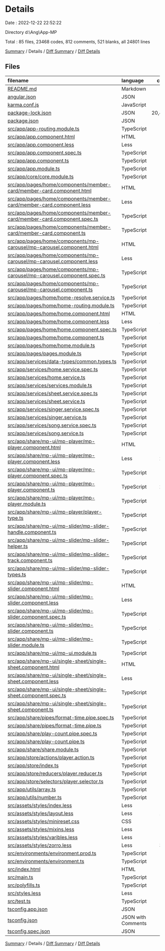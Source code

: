 # Details

Date : 2022-12-22 22:52:22

Directory d:\\Ang\\App-MP

Total : 85 files,  23468 codes, 812 comments, 521 blanks, all 24801 lines

[Summary](results.md) / Details / [Diff Summary](diff.md) / [Diff Details](diff-details.md)

## Files
| filename | language | code | comment | blank | total |
| :--- | :--- | ---: | ---: | ---: | ---: |
| [README.md](/README.md) | Markdown | 14 | 0 | 14 | 28 |
| [angular.json](/angular.json) | JSON | 30 | 86 | 0 | 116 |
| [karma.conf.js](/karma.conf.js) | JavaScript | 37 | 6 | 2 | 45 |
| [package-lock.json](/package-lock.json) | JSON | 20,473 | 0 | 1 | 20,474 |
| [package.json](/package.json) | JSON | 42 | 0 | 0 | 42 |
| [src/app/app-routing.module.ts](/src/app/app-routing.module.ts) | TypeScript | 10 | 8 | 3 | 21 |
| [src/app/app.component.html](/src/app/app.component.html) | HTML | 54 | 7 | 2 | 63 |
| [src/app/app.component.less](/src/app/app.component.less) | Less | 43 | 0 | 2 | 45 |
| [src/app/app.component.spec.ts](/src/app/app.component.spec.ts) | TypeScript | 31 | 0 | 5 | 36 |
| [src/app/app.component.ts](/src/app/app.component.ts) | TypeScript | 9 | 7 | 2 | 18 |
| [src/app/app.module.ts](/src/app/app.module.ts) | TypeScript | 15 | 7 | 5 | 27 |
| [src/app/core/core.module.ts](/src/app/core/core.module.ts) | TypeScript | 42 | 8 | 3 | 53 |
| [src/app/pages/home/components/member-card/member-card.component.html](/src/app/pages/home/components/member-card/member-card.component.html) | HTML | 6 | 7 | 0 | 13 |
| [src/app/pages/home/components/member-card/member-card.component.less](/src/app/pages/home/components/member-card/member-card.component.less) | Less | 97 | 0 | 4 | 101 |
| [src/app/pages/home/components/member-card/member-card.component.spec.ts](/src/app/pages/home/components/member-card/member-card.component.spec.ts) | TypeScript | 18 | 0 | 6 | 24 |
| [src/app/pages/home/components/member-card/member-card.component.ts](/src/app/pages/home/components/member-card/member-card.component.ts) | TypeScript | 11 | 0 | 5 | 16 |
| [src/app/pages/home/components/mp-carousel/mp-carousel.component.html](/src/app/pages/home/components/mp-carousel/mp-carousel.component.html) | HTML | 10 | 7 | 0 | 17 |
| [src/app/pages/home/components/mp-carousel/mp-carousel.component.less](/src/app/pages/home/components/mp-carousel/mp-carousel.component.less) | Less | 34 | 0 | 0 | 34 |
| [src/app/pages/home/components/mp-carousel/mp-carousel.component.spec.ts](/src/app/pages/home/components/mp-carousel/mp-carousel.component.spec.ts) | TypeScript | 18 | 0 | 6 | 24 |
| [src/app/pages/home/components/mp-carousel/mp-carousel.component.ts](/src/app/pages/home/components/mp-carousel/mp-carousel.component.ts) | TypeScript | 18 | 7 | 5 | 30 |
| [src/app/pages/home/home-resolve.service.ts](/src/app/pages/home/home-resolve.service.ts) | TypeScript | 22 | 7 | 2 | 31 |
| [src/app/pages/home/home-routing.module.ts](/src/app/pages/home/home-routing.module.ts) | TypeScript | 13 | 7 | 3 | 23 |
| [src/app/pages/home/home.component.html](/src/app/pages/home/home.component.html) | HTML | 64 | 7 | 5 | 76 |
| [src/app/pages/home/home.component.less](/src/app/pages/home/home.component.less) | Less | 124 | 1 | 24 | 149 |
| [src/app/pages/home/home.component.spec.ts](/src/app/pages/home/home.component.spec.ts) | TypeScript | 18 | 0 | 6 | 24 |
| [src/app/pages/home/home.component.ts](/src/app/pages/home/home.component.ts) | TypeScript | 50 | 45 | 13 | 108 |
| [src/app/pages/home/home.module.ts](/src/app/pages/home/home.module.ts) | TypeScript | 20 | 7 | 5 | 32 |
| [src/app/pages/pages.module.ts](/src/app/pages/pages.module.ts) | TypeScript | 9 | 7 | 2 | 18 |
| [src/app/services/data-types/common.types.ts](/src/app/services/data-types/common.types.ts) | TypeScript | 35 | 12 | 6 | 53 |
| [src/app/services/home.service.spec.ts](/src/app/services/home.service.spec.ts) | TypeScript | 12 | 0 | 5 | 17 |
| [src/app/services/home.service.ts](/src/app/services/home.service.ts) | TypeScript | 26 | 8 | 6 | 40 |
| [src/app/services/services.module.ts](/src/app/services/services.module.ts) | TypeScript | 12 | 7 | 3 | 22 |
| [src/app/services/sheet.service.spec.ts](/src/app/services/sheet.service.spec.ts) | TypeScript | 12 | 0 | 5 | 17 |
| [src/app/services/sheet.service.ts](/src/app/services/sheet.service.ts) | TypeScript | 28 | 17 | 8 | 53 |
| [src/app/services/singer.service.spec.ts](/src/app/services/singer.service.spec.ts) | TypeScript | 12 | 0 | 5 | 17 |
| [src/app/services/singer.service.ts](/src/app/services/singer.service.ts) | TypeScript | 26 | 13 | 6 | 45 |
| [src/app/services/song.service.spec.ts](/src/app/services/song.service.spec.ts) | TypeScript | 12 | 0 | 5 | 17 |
| [src/app/services/song.service.ts](/src/app/services/song.service.ts) | TypeScript | 30 | 28 | 9 | 67 |
| [src/app/share/mp-ui/mp-player/mp-player.component.html](/src/app/share/mp-ui/mp-player/mp-player.component.html) | HTML | 56 | 15 | 4 | 75 |
| [src/app/share/mp-ui/mp-player/mp-player.component.less](/src/app/share/mp-ui/mp-player/mp-player.component.less) | Less | 202 | 0 | 4 | 206 |
| [src/app/share/mp-ui/mp-player/mp-player.component.spec.ts](/src/app/share/mp-ui/mp-player/mp-player.component.spec.ts) | TypeScript | 18 | 0 | 6 | 24 |
| [src/app/share/mp-ui/mp-player/mp-player.component.ts](/src/app/share/mp-ui/mp-player/mp-player.component.ts) | TypeScript | 213 | 64 | 41 | 318 |
| [src/app/share/mp-ui/mp-player/mp-player.module.ts](/src/app/share/mp-ui/mp-player/mp-player.module.ts) | TypeScript | 22 | 7 | 4 | 33 |
| [src/app/share/mp-ui/mp-player/player-type.ts](/src/app/share/mp-ui/mp-player/player-type.ts) | TypeScript | 4 | 7 | 0 | 11 |
| [src/app/share/mp-ui/mp-slider/mp-slider-handle.component.ts](/src/app/share/mp-ui/mp-slider/mp-slider-handle.component.ts) | TypeScript | 20 | 10 | 10 | 40 |
| [src/app/share/mp-ui/mp-slider/mp-slider-helper.ts](/src/app/share/mp-ui/mp-slider/mp-slider-helper.ts) | TypeScript | 18 | 13 | 2 | 33 |
| [src/app/share/mp-ui/mp-slider/mp-slider-track.component.ts](/src/app/share/mp-ui/mp-slider/mp-slider-track.component.ts) | TypeScript | 29 | 7 | 7 | 43 |
| [src/app/share/mp-ui/mp-slider/mp-slider-types.ts](/src/app/share/mp-ui/mp-slider/mp-slider-types.ts) | TypeScript | 18 | 7 | 3 | 28 |
| [src/app/share/mp-ui/mp-slider/mp-slider.component.html](/src/app/share/mp-ui/mp-slider/mp-slider.component.html) | HTML | 5 | 10 | 0 | 15 |
| [src/app/share/mp-ui/mp-slider/mp-slider.component.less](/src/app/share/mp-ui/mp-slider/mp-slider.component.less) | Less | 47 | 1 | 11 | 59 |
| [src/app/share/mp-ui/mp-slider/mp-slider.component.spec.ts](/src/app/share/mp-ui/mp-slider/mp-slider.component.spec.ts) | TypeScript | 18 | 0 | 6 | 24 |
| [src/app/share/mp-ui/mp-slider/mp-slider.component.ts](/src/app/share/mp-ui/mp-slider/mp-slider.component.ts) | TypeScript | 194 | 53 | 39 | 286 |
| [src/app/share/mp-ui/mp-slider/mp-slider.module.ts](/src/app/share/mp-ui/mp-slider/mp-slider.module.ts) | TypeScript | 19 | 7 | 4 | 30 |
| [src/app/share/mp-ui/mp-ui.module.ts](/src/app/share/mp-ui/mp-ui.module.ts) | TypeScript | 22 | 7 | 3 | 32 |
| [src/app/share/mp-ui/single-sheet/single-sheet.component.html](/src/app/share/mp-ui/single-sheet/single-sheet.component.html) | HTML | 13 | 7 | 0 | 20 |
| [src/app/share/mp-ui/single-sheet/single-sheet.component.less](/src/app/share/mp-ui/single-sheet/single-sheet.component.less) | Less | 47 | 0 | 1 | 48 |
| [src/app/share/mp-ui/single-sheet/single-sheet.component.spec.ts](/src/app/share/mp-ui/single-sheet/single-sheet.component.spec.ts) | TypeScript | 18 | 0 | 6 | 24 |
| [src/app/share/mp-ui/single-sheet/single-sheet.component.ts](/src/app/share/mp-ui/single-sheet/single-sheet.component.ts) | TypeScript | 18 | 10 | 7 | 35 |
| [src/app/share/pipes/format-time.pipe.spec.ts](/src/app/share/pipes/format-time.pipe.spec.ts) | TypeScript | 7 | 0 | 2 | 9 |
| [src/app/share/pipes/format-time.pipe.ts](/src/app/share/pipes/format-time.pipe.ts) | TypeScript | 16 | 7 | 4 | 27 |
| [src/app/share/play-count.pipe.spec.ts](/src/app/share/play-count.pipe.spec.ts) | TypeScript | 7 | 0 | 2 | 9 |
| [src/app/share/play-count.pipe.ts](/src/app/share/play-count.pipe.ts) | TypeScript | 13 | 7 | 4 | 24 |
| [src/app/share/share.module.ts](/src/app/share/share.module.ts) | TypeScript | 38 | 7 | 2 | 47 |
| [src/app/store/actions/player.action.ts](/src/app/store/actions/player.action.ts) | TypeScript | 8 | 10 | 2 | 20 |
| [src/app/store/index.ts](/src/app/store/index.ts) | TypeScript | 23 | 7 | 4 | 34 |
| [src/app/store/reducers/player.reducer.ts](/src/app/store/reducers/player.reducer.ts) | TypeScript | 29 | 14 | 8 | 51 |
| [src/app/store/selectors/player.selector.ts](/src/app/store/selectors/player.selector.ts) | TypeScript | 10 | 8 | 4 | 22 |
| [src/app/utils/array.ts](/src/app/utils/array.ts) | TypeScript | 12 | 9 | 2 | 23 |
| [src/app/utils/number.ts](/src/app/utils/number.ts) | TypeScript | 9 | 8 | 3 | 20 |
| [src/assets/styles/index.less](/src/assets/styles/index.less) | Less | 4 | 1 | 0 | 5 |
| [src/assets/styles/layout.less](/src/assets/styles/layout.less) | Less | 168 | 5 | 29 | 202 |
| [src/assets/styles/minireset.css](/src/assets/styles/minireset.css) | CSS | 71 | 0 | 9 | 80 |
| [src/assets/styles/mixins.less](/src/assets/styles/mixins.less) | Less | 15 | 2 | 2 | 19 |
| [src/assets/styles/varibles.less](/src/assets/styles/varibles.less) | Less | 30 | 0 | 5 | 35 |
| [src/assets/styles/zorro.less](/src/assets/styles/zorro.less) | Less | 359 | 115 | 71 | 545 |
| [src/environments/environment.prod.ts](/src/environments/environment.prod.ts) | TypeScript | 3 | 0 | 1 | 4 |
| [src/environments/environment.ts](/src/environments/environment.ts) | TypeScript | 3 | 11 | 3 | 17 |
| [src/index.html](/src/index.html) | HTML | 13 | 0 | 1 | 14 |
| [src/main.ts](/src/main.ts) | TypeScript | 9 | 0 | 4 | 13 |
| [src/polyfills.ts](/src/polyfills.ts) | TypeScript | 1 | 47 | 6 | 54 |
| [src/styles.less](/src/styles.less) | Less | 2 | 6 | 4 | 12 |
| [src/test.ts](/src/test.ts) | TypeScript | 18 | 4 | 5 | 27 |
| [tsconfig.app.json](/tsconfig.app.json) | JSON | 14 | 1 | 1 | 16 |
| [tsconfig.json](/tsconfig.json) | JSON with Comments | 31 | 1 | 1 | 33 |
| [tsconfig.spec.json](/tsconfig.spec.json) | JSON | 17 | 1 | 1 | 19 |

[Summary](results.md) / Details / [Diff Summary](diff.md) / [Diff Details](diff-details.md)